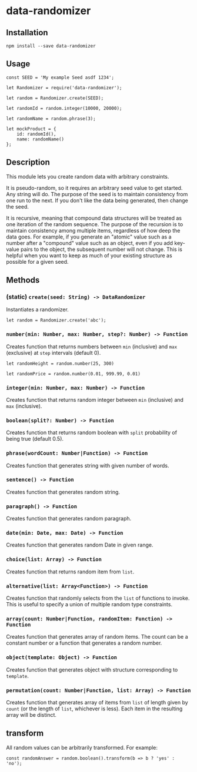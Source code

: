 # data-randomizer

## Installation

`npm install --save data-randomizer`

## Usage

```
const SEED = 'My example Seed asdf 1234';

let Randomizer = require('data-randomizer');

let random = Randomizer.create(SEED);

let randomId = random.integer(10000, 20000);

let randomName = random.phrase(3);

let mockProduct = {
    id: randomId(),
    name: randomName()
};
```

## Description

This module lets you create random data with arbitrary constraints.

It is pseudo-random, so it requires an arbitrary seed value to get started. Any string will do.
The purpose of the seed is to maintain consistency from one run to the next.
If you don't like the data being generated, then change the seed.

It is recursive, meaning that compound data structures will be treated as one iteration of the random sequence.
The purpose of the recursion is to maintain consistency among multiple items, regardless of how deep the data goes.
For example, if you generate an "atomic" value such as a number after a "compound" value such as an object,
even if you add key-value pairs to the object, the subsequent number will not change.
This is helpful when you want to keep as much of your existing structure as possible for a given seed.

## Methods

### (static) `create(seed: String) -> DataRandomizer`

Instantiates a randomizer.

`let random = Randomizer.create('abc');`

### `number(min: Number, max: Number, step?: Number) -> Function`

Creates function that returns numbers between `min` (inclusive) and `max` (exclusive)
at `step` intervals (default 0).

`let randomHeight = random.number(25, 300)`

`let randomPrice = random.number(0.01, 999.99, 0.01)`

### `integer(min: Number, max: Number) -> Function`

Creates function that returns random integer between `min` (inclusive) and `max` (inclusive).

### `boolean(split?: Number) -> Function`

Creates function that returns random boolean with `split` probability of being true (default 0.5).

### `phrase(wordCount: Number|Function) -> Function`

Creates function that generates string with given number of words.

### `sentence() -> Function`

Creates function that generates random string.

### `paragraph() -> Function`

Creates function that generates random paragraph.

### `date(min: Date, max: Date) -> Function`

Creates function that generates random Date in given range.

### `choice(list: Array) -> Function`

Creates function that returns random item from `list`.

### `alternative(list: Array<Function>) -> Function`

Creates function that randomly selects from the `list` of functions to invoke.
This is useful to specify a union of multiple random type constraints.

### `array(count: Number|Function, randomItem: Function) -> Function`

Creates function that generates array of random items.
The count can be a constant number or a function that generates a random number.

### `object(template: Object) -> Function`

Creates function that generates object with structure corresponding to `template`.

### `permutation(count: Number|Function, list: Array) -> Function`

Creates function that generates array of items from `list` of length given by `count`
(or the length of `list`, whichever is less).
Each item in the resulting array will be distinct.

## transform

All random values can be arbitrarily transformed. For example:

```
const randomAnswer = random.boolean().transform(b => b ? 'yes' : 'no');
```
